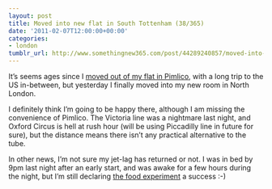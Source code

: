```yaml
---
layout: post
title: Moved into new flat in South Tottenham (38/365)
date: '2011-02-07T12:00:00+00:00'
categories:
- london
tumblr_url: http://www.somethingnew365.com/post/44289240857/moved-into-new-flat-in-south-tottenham-38365
---
```

It’s seems ages since I [moved out of my flat in Pimlico](/moved-out-of-pimlico-19365), with a long trip to the US in-between, but yesterday I finally moved into my new room in North London.

I definitely think I’m going to be happy there, although I am missing the convenience of Pimlico. The Victoria line was a nightmare last night, and Oxford Circus is hell at rush hour (will be using Piccadilly line in future for sure), but the distance means there isn’t any practical alternative to the tube.

In other news, I’m not sure my jet-lag has returned or not. I was in bed by 9pm last night after an early start, and was awake for a few hours during the night, but I’m still declaring [the food experiment](/trying-no-food-on-plan-anti-jet-lag-diet-3536) a success :-)

